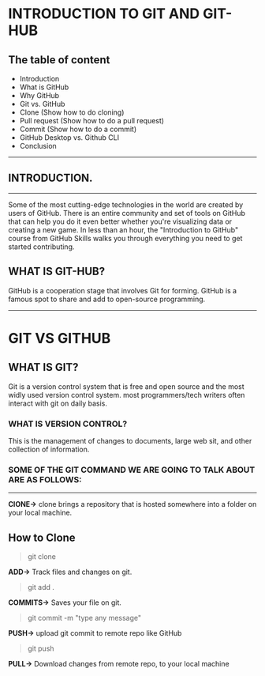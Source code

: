 # INTRODUCTION TO GIT AND GIT-HUB


## The table of content

+ Introduction
+ What is GitHub
+ Why GitHub
+ Git vs. GitHub
+ Clone (Show how to do cloning)
+ Pull request (Show how to do a pull request)
+ Commit (Show how to do a commit)
+ GitHub Desktop vs. Github CLI
+ Conclusion
  
----
## INTRODUCTION.
----

Some of the most cutting-edge technologies in the world are created by users of GitHub. There is an entire community and set of tools on GitHub that can help you do it even better whether you're visualizing data or creating a new game. In less than an hour, the "Introduction to GitHub" course from GitHub Skills walks you through everything you need to get started contributing.


## WHAT IS GIT-HUB?    


GitHub is a cooperation stage that involves Git for forming. GitHub is a famous spot to share and add to open-source programming.


---
# GIT VS GITHUB

## WHAT IS GIT?
Git is a version control system that is free and open source and the most widly used version control system.
most programmers/tech writers often interact with git on daily basis.

###  WHAT IS VERSION CONTROL?
This is the management of changes to documents, large web sit, and other collection of information.

### SOME OF THE GIT COMMAND WE ARE GOING TO TALK ABOUT ARE AS FOLLOWS:
---

 **ClONE->**  clone brings a repository that is hosted somewhere into a folder on your local machine.

 ## How to Clone 
 >git clone



**ADD->** Track files and changes on git.
> git add .

**COMMITS->** Saves your file on git.
> git commit -m "type any message"

**PUSH->** upload git commit to remote repo like GitHub
> git push

**PULL->** Download changes from remote repo, to your local machine


